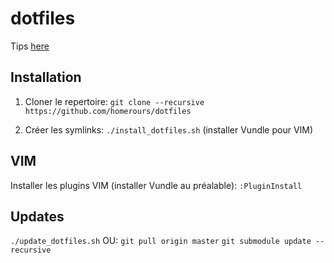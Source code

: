 # dotfiles

Tips [here](notes.md)

## Installation
1. Cloner le repertoire:
`git clone --recursive https://github.com/homerours/dotfiles`

1. Créer les symlinks: `./install_dotfiles.sh` (installer Vundle pour VIM)

## VIM
Installer les plugins VIM (installer Vundle au préalable): 
`:PluginInstall`

## Updates
`./update_dotfiles.sh`
OU:
`git pull origin master`
`git submodule update --recursive`
